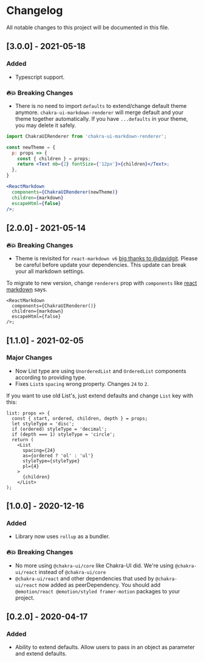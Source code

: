 # Changelog

All notable changes to this project will be documented in this file.

## [3.0.0] - 2021-05-18

### Added

- Typescript support.

### 🔥💥 Breaking Changes

- There is no need to import `defaults` to extend/change default theme anymore. `chakra-ui-markdown-renderer` will merge default and your theme together automatically. If you have `...defaults` in your theme, you may delete it safely.

```jsx
import ChakraUIRenderer from 'chakra-ui-markdown-renderer';

const newTheme = {
  p: props => {
    const { children } = props;
    return <Text mb={2} fontSize={'12px'}>{children}</Text>;
  },
}

<ReactMarkdown
  components={ChakraUIRenderer(newTheme)}
  children={markdown}
  escapeHtml={false}
/>;
```

## [2.0.0] - 2021-05-14

### 🔥💥 Breaking Changes

- Theme is revisited for `react-markdown v6` [big thanks to @davidgit](https://github.com/davidgit). Please be careful before update your dependencies. This update can break your all markdown settings.

To migrate to new version, change `renderers` prop with `components` like [react markdown](https://github.com/remarkjs/react-markdown/blob/main/changelog.md#600---2021-04-15) says.
```
<ReactMarkdown
  components={ChakraUIRenderer()}
  children={markdown}
  escapeHtml={false}
/>;
```

## [1.1.0] - 2021-02-05

### Major Changes

- Now List type are using `UnorderedList` and `OrderedList` components according to providing type.
- Fixes `List`s `spacing` wrong property. Changes `24` to `2`.

If you want to use old List's, just extend defaults and change `List` key with this:

```
list: props => {
  const { start, ordered, children, depth } = props;
  let styleType = 'disc';
  if (ordered) styleType = 'decimal';
  if (depth === 1) styleType = 'circle';
  return (
    <List
      spacing={24}
      as={ordered ? 'ol' : 'ul'}
      styleType={styleType}
      pl={4}
    >
      {children}
    </List>
);
```

## [1.0.0] - 2020-12-16

### Added

- Library now uses `rollup` as a bundler.

### 🔥💥 Breaking Changes

- No more using `@chakra-ui/core` like Chakra-UI did. We're using `@chakra-ui/react` instead of `@chakra-ui/core`
- `@chakra-ui/react` and other dependencies that used by `@chakra-ui/react` now added as peerDependency. You should add `@emotion/react @emotion/styled framer-motion` packages to your project.

## [0.2.0] - 2020-04-17

### Added

- Ability to extend defaults. Allow users to pass in an object as parameter and extend defaults.
